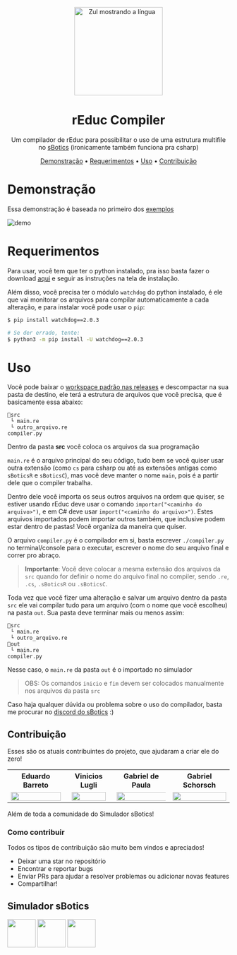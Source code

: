 <p align="center">
  <a href="https://discord.gg/PubzWWjzuz">
    <img src="https://github.com/Eduardo-Barreto/rEduc-Compiler/blob/main/assets/zulLingua.png?raw=true" height="200" alt="Zul mostrando a língua" />
  </a>
</p>
<h1 align="center">rEduc Compiler</h1>

<p align="center">Um compilador de rEduc para possibilitar o uso de uma estrutura multifile no <a href="https://sbotics.weduc.natalnet.br">sBotics</a> (ironicamente também funciona pra csharp)<br>


<p align="center">
 <a href="#demonstração">Demonstração</a> • 
 <a href="#requerimentos">Requerimentos</a> • 
 <a href="#uso">Uso</a> • 
 <a href="#contribuição">Contribuição</a>
</p>


# Demonstração
Essa demonstração é baseada no primeiro dos [exemplos](./examples.md)

![demo](https://github.com/Eduardo-Barreto/rEduc-Compiler/blob/main/assets/demo.gif?raw=true)


# Requerimentos
Para usar, você tem que ter o python instalado, pra isso basta fazer o download [aqui](https://www.python.org/downloads/) e seguir as instruções na tela de instalação.

Além disso, você precisa ter o módulo `watchdog` do python instalado, é ele que vai monitorar os arquivos para compilar automaticamente a cada alteração, e para instalar você pode usar o `pip`:
```sh
$ pip install watchdog==2.0.3

# Se der errado, tente:
$ python3 -m pip install -U watchdog==2.0.3
```


# Uso
Você pode baixar o [workspace padrão nas releases](https://github.com/Eduardo-Barreto/rEduc-Compiler/releases/latest) e descompactar na sua pasta de destino, ele terá a estrutura de arquivos que você precisa, que é basicamente essa abaixo:
```
📂src
 └ main.re
 └ outro_arquivo.re
compiler.py
```

Dentro da pasta **src** você coloca os arquivos da sua programação

`main.re` é o arquivo principal do seu código, tudo bem se você quiser usar outra extensão (como `cs` para csharp ou até as extensões antigas como `sBoticsR` e `sBoticsC`), mas você deve manter o nome `main`, pois é a partir dele que o compiler trabalha.

Dentro dele você importa os seus outros arquivos na ordem que quiser, se estiver usando rEduc deve usar o comando `importar("<caminho do arquivo>")`, e em C# deve usar `import("<caminho do arquivo>")`. Estes arquivos importados podem importar outros também, que inclusive podem estar dentro de pastas! Você organiza da maneira que quiser.

O arquivo `compiler.py` é o compilador em si, basta escrever `./compiler.py` no terminal/console para o executar, escrever o nome do seu arquivo final e correr pro abraço.
> **Importante**: Você deve colocar a mesma extensão dos arquivos da `src` quando for definir o nome do arquivo final no compiler, sendo `.re`, `.cs`, `.sBoticsR` ou `.sBoticsC`.

Toda vez que você fizer uma alteração e salvar um arquivo dentro da pasta `src` ele vai compilar tudo para um arquivo (com o nome que você escolheu) na pasta `out`. Sua pasta deve terminar mais ou menos assim:
```
📂src
 └ main.re
 └ outro_arquivo.re
📂out
 └ main.re
compiler.py
```
Nesse caso, o `main.re` da pasta `out` é o importado no simulador

> OBS: Os comandos `inicio` e `fim` devem ser colocados manualmente nos arquivos da pasta `src`

Caso haja qualquer dúvida ou problema sobre o uso do compilador, basta me procurar no [discord do sBotics](https://discord.gg/PubzWWjzuz) :)


## Contribuição
Esses são os atuais contribuintes do projeto, que ajudaram a criar ele do zero!

<div align=center>

  <table style="width:100%">
      <tr align=center>
          <th><strong>Eduardo Barreto</strong></th>
          <th><strong>Vinicios Lugli</strong></th>
          <th><strong>Gabriel de Paula</strong></th>
          <th><strong>Gabriel Schorsch</strong></th>
      </tr>
      <tr align=center>
          <td>
              <a href="https://github.com/Eduardo-Barreto">
                  <img width="100%" src="https://avatars.githubusercontent.com/u/34964398?v=4">
              </a>
          </td>
          <td>
              <a href="https://github.com/ViniciosLugli">
                  <img width="90%" src="https://avatars.githubusercontent.com/u/40807526?v=4">
              </a>
          </td>
          <td>
              <a href="https://github.com/gabrieldp23">
                  <img width="110%" src="https://avatars.githubusercontent.com/u/66735014?v=4">
              </a>
          </td>
          <td>
              <a href="https://github.com/Schorsch003">
                  <img width="100%" src="https://avatars.githubusercontent.com/u/48362215?v=4">
              </a>
          </td>
      </tr>
  </table>

</div>

Além de toda a comunidade do Simulador sBotics!

### Como contribuir
Todos os tipos de contribuição são muito bem vindos e apreciados!
  - Deixar uma star no repositório
  - Encontrar e reportar bugs
  - Enviar PRs para ajudar a resolver problemas ou adicionar novas features
  - Compartilhar!

## **Simulador sBotics**
<a href="https://www.instagram.com/simulador.sbotics/"><img height="64px" src="https://github.com/Eduardo-Barreto/rEduc-Compiler/blob/main/assets/instagram.png?raw=true"/></a>
<a href="https://discord.gg/PubzWWjzuz"><img height="64px" src="https://github.com/Eduardo-Barreto/rEduc-Compiler/blob/main/assets/discord.png?raw=true"/></a>
<a href="https://sbotics.weduc.natalnet.br/"><img height="64px" src="https://github.com/Eduardo-Barreto/rEduc-Compiler/blob/main/assets/sBotics.png?raw=true"/></a>
